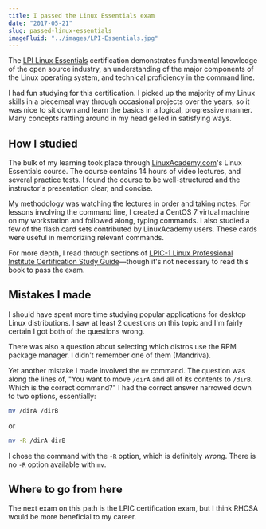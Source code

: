 ```yaml
---
title: I passed the Linux Essentials exam
date: "2017-05-21"
slug: passed-linux-essentials
imageFluid: "../images/LPI-Essentials.jpg"
---
```


The [LPI Linux Essentials](https://www.lpi.org/our-certifications/linux-essentials-overview) certification demonstrates fundamental knowledge of the open source industry, an understanding of the major components of the Linux operating system, and technical proficiency in the command line.

I had fun studying for this certification. I picked up the majority of my Linux skills in a piecemeal way through occasional projects over the years, so it was nice to sit down and learn the basics in a logical, progressive manner. Many concepts rattling around in my head gelled in satisfying ways.

## How I studied

The bulk of my learning took place through [LinuxAcademy.com](https://linuxacademy.com)'s Linux Essentials course. The course contains 14 hours of video lectures, and several practice tests. I found the course to be well-structured and the instructor's presentation clear, and concise.

My methodology was watching the lectures in order and taking notes. For lessons involving the command line, I created a CentOS 7 virtual machine on my workstation and followed along, typing commands. I also studied a few of the flash card sets contributed by LinuxAcademy users. These cards were useful in memorizing relevant commands.

For more depth, I read through sections of [LPIC-1 Linux Professional Institute Certification Study Guide](http://amzn.to/2rpmgZE)—though it's not necessary to read this book to pass the exam.

## Mistakes I made

I should have spent more time studying popular applications for desktop Linux distributions. I saw at least 2 questions on this topic and I'm fairly certain I got both of the questions wrong.

There was also a question about selecting which distros use the RPM package manager. I didn't remember one of them (Mandriva).

Yet another mistake I made involved the `mv` command. The question was along the lines of, "You want to move `/dirA` and all of its contents to `/dirB`. Which is the correct command?" I had the correct answer narrowed down to two options, essentially:

```bash
mv /dirA /dirB
```

or

```bash
mv -R /dirA dirB
```

I chose the command with the `-R` option, which is definitely *wrong*. There is no `-R` option available with `mv`.

## Where to go from here

The next exam on this path is the LPIC certification exam, but I think RHCSA would be more beneficial to my career.
